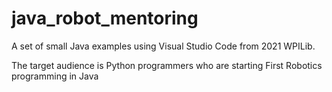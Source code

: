 # java_robot_mentoring

A set of small Java examples using Visual Studio Code from 2021 WPILib.
 
The target audience is Python programmers who are starting First Robotics
programming in Java

